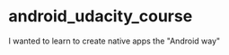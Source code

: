 android_udacity_course
======================

I wanted to learn to create native apps the "Android way"
